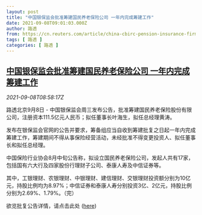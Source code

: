 ```yaml
---
layout: post
title: "中国银保监会批准筹建国民养老保险公司 一年内完成筹建工作"
date: 2021-09-08T09:01:03.000Z
author: 路透
from: https://cn.reuters.com/article/china-cbirc-pension-insurance-firm-0908-idCNKBS2G40R7
tags: [ 路透 ]
categories: [ 路透 ]
---
```

<!--1631091663000-->
[中国银保监会批准筹建国民养老保险公司 一年内完成筹建工作](https://cn.reuters.com/article/china-cbirc-pension-insurance-firm-0908-idCNKBS2G40R7)
------

<div>
<div><i>2021-09-08T08:58:17Z</i></div><p>路透北京9月8日 - 中国银保监会周三发布公告，批准筹建国民养老保险股份有限公司，注册资本111.5亿元人民币；拟任董事长叶海生，拟任总经理黄涛。</p><p>发布在银保监会官网的公告并要求，筹备组应当自收到筹建批复之日起一年内完成筹建工作，筹建期间不得从事保险经营活动，未经批准不得变更投资人、拟任董事长和拟任总经理。</p><p>中国保险行业协会8月中旬公告称，拟设立国民养老保险公司，发起人共有17家，包括国有六大行及四家股份行理财子公司、泰康人寿及中信证券等。</p><p>其中，工银理财、农银理财、中银理财、建信理财、交银理财投资额分别为10亿元，持股比例均为8.97%；中信证券和泰康人寿分别投资3亿、2亿元，持股比例分别为2.69%、1.79%。（完）</p><p>欲览批复公告详情，请点击此处 (<a href="https://www.cbirc.gov.cn/cn/view/pages/govermentDetail.html?docId=1005420&amp;itemId=872&amp;generaltype=1">here</a>)</p>
</div>
